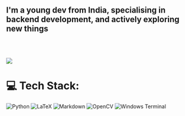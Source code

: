 <p align="center">
<img source="name.gif">
</p>

## I'm a young dev from India, specialising in backend development, and actively exploring new things
<br>
<br>

![](https://github-readme-stats.vercel.app/api/top-langs/?username=JohnAMathew&theme=dark&hide_border=false&include_all_commits=true&count_private=true&layout=compact)
[](https://github-readme-stats.vercel.app/api/top-langs/?username=JohnAMathew&theme=dark&hide_border=false&include_all_commits=true&count_private=true&layout=compact)



# 💻 Tech Stack:
![Python](https://img.shields.io/badge/python-3670A0?style=for-the-badge&logo=python&logoColor=ffdd54) ![LaTeX](https://img.shields.io/badge/latex-%23008080.svg?style=for-the-badge&logo=latex&logoColor=white) ![Markdown](https://img.shields.io/badge/markdown-%23000000.svg?style=for-the-badge&logo=markdown&logoColor=white) ![OpenCV](https://img.shields.io/badge/opencv-%23white.svg?style=for-the-badge&logo=opencv&logoColor=white) ![Windows Terminal](https://img.shields.io/badge/Windows%20Terminal-%234D4D4D.svg?style=for-the-badge&logo=windows-terminal&logoColor=white)
